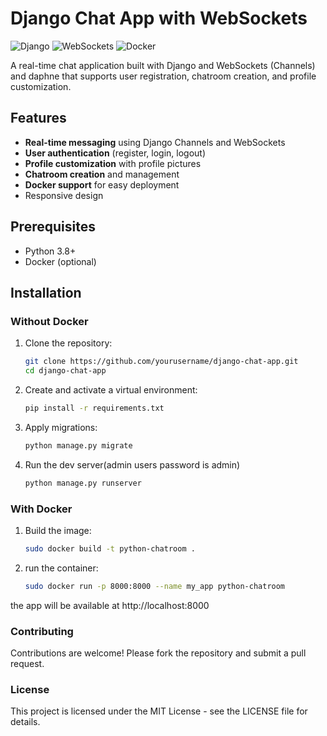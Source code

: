 # Django Chat App with WebSockets

![Django](https://img.shields.io/badge/Django-092E20?style=for-the-badge&logo=django&logoColor=white)
![WebSockets](https://img.shields.io/badge/WebSocket-010101?style=for-the-badge&logo=websocket&logoColor=white)
![Docker](https://img.shields.io/badge/Docker-2496ED?style=for-the-badge&logo=docker&logoColor=white)

A real-time chat application built with Django and WebSockets (Channels) and daphne that supports user registration, chatroom creation, and profile customization.

## Features

- **Real-time messaging** using Django Channels and WebSockets
- **User authentication** (register, login, logout)
- **Profile customization** with profile pictures
- **Chatroom creation** and management
- **Docker support** for easy deployment
- Responsive design

## Prerequisites

- Python 3.8+
- Docker (optional)

## Installation

### Without Docker

1. Clone the repository:
   ```bash
   git clone https://github.com/yourusername/django-chat-app.git
   cd django-chat-app

2. Create and activate a virtual environment:   
    ```bash
   pip install -r requirements.txt

4. Apply migrations:
    ```bash
    python manage.py migrate

5. Run the dev server(admin users password is admin)
    ```bash
    python manage.py runserver

### With Docker

1. Build the image:
    ```bash
    sudo docker build -t python-chatroom .

2. run the container:
    ```bash
    sudo docker run -p 8000:8000 --name my_app python-chatroom

the app will be available at http://localhost:8000

### Contributing
Contributions are welcome! Please fork the repository and submit a pull request.

### License
This project is licensed under the MIT License - see the LICENSE file for details.